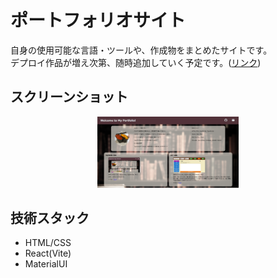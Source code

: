 # ポートフォリオサイト
自身の使用可能な言語・ツールや、作成物をまとめたサイトです。  
デプロイ作品が増え次第、随時追加していく予定です。([リンク](https://my-portfolio-bay-two-44.vercel.app/))  

## スクリーンショット
<p align="center">
  <img src="public/img_product/01.png" width="45%" />
</p>

## 技術スタック
- HTML/CSS
- React(Vite)
- MaterialUI
